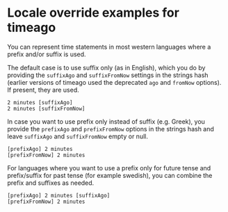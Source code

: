 ﻿# Locale override examples for timeago

You can represent time statements in most western languages where
a prefix and/or suffix is used.

The default case is to use suffix only (as in English), which you
do by providing the `suffixAgo` and `suffixFromNow` settings in
the strings hash (earlier versions of timeago used the deprecated
`ago` and `fromNow` options). If present, they are used.

    2 minutes [suffixAgo]
    2 minutes [suffixFromNow]

In case you want to use prefix only instead of
suffix (e.g. Greek), you provide the `prefixAgo` and
`prefixFromNow` options in the strings hash and leave `suffixAgo`
and `suffixFromNow` empty or null.

    [prefixAgo] 2 minutes
    [prefixFromNow] 2 minutes

For languages where you want to use a prefix only for future
tense and prefix/suffix for past tense (for example swedish), you
can combine the prefix and suffixes as needed.

    [prefixAgo] 2 minutes [suffixAgo]
    [prefixFromNow] 2 minutes
